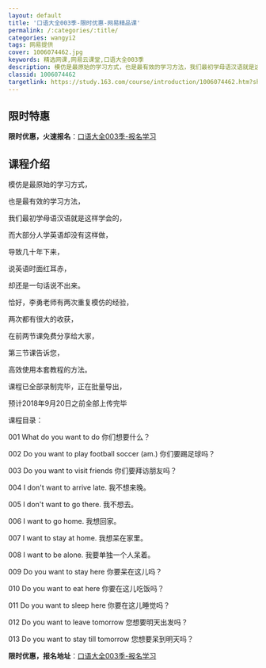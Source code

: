 ```yaml
---
layout: default
title: '口语大全003季-限时优惠-网易精品课'
permalink: /:categories/:title/
categories: wangyi2
tags: 网易提供
cover: 1006074462.jpg
keywords: 精选网课,网易云课堂,口语大全003季
description: 模仿是最原始的学习方式，也是最有效的学习方法，我们最初学母语汉语就是这样学会的，而大部分人学英语却没有这样做，导致几十年
classid: 1006074462
targetlink: https://study.163.com/course/introduction/1006074462.htm?share=1&shareId=1025206652&utm_campaign=share&utm_medium=iphoneShare&utm_source=&utm_u=1025206652
---
```


## 限时特惠

**限时优惠，火速报名**：[口语大全003季-报名学习](https://study.163.com/course/introduction/1006074462.htm?share=1&shareId=1025206652&utm_campaign=share&utm_medium=iphoneShare&utm_source=&utm_u=1025206652)

## 课程介绍

模仿是最原始的学习方式，

也是最有效的学习方法，

我们最初学母语汉语就是这样学会的，

而大部分人学英语却没有这样做，

导致几十年下来，

说英语时面红耳赤，

却还是一句话说不出来。

恰好，李勇老师有两次重复模仿的经验，

两次都有很大的收获，

在前两节课免费分享给大家，

第三节课告诉您，

高效使用本套教程的方法。

课程已全部录制完毕，正在批量导出，

预计2018年9月20日之前全部上传完毕

课程目录：

001 What do you want to do 你们想要什么？ 

002 Do you want to play football  soccer (am.)  你们要踢足球吗？

003 Do you want to visit friends 你们要拜访朋友吗？

004 I don't want to arrive late. 我不想来晚。

005 I don't want to go there. 我不想去。

006 I want to go home. 我想回家。

007 I want to stay at home. 我想呆在家里。

008 I want to be alone. 我要单独一个人呆着。

009 Do you want to stay here 你要呆在这儿吗？

010 Do you want to eat here 你要在这儿吃饭吗？

011 Do you want to sleep here 你要在这儿睡觉吗？

012 Do you want to leave tomorrow 您想要明天出发吗？

013 Do you want to stay till tomorrow 您想要呆到明天吗？

**限时优惠，报名地址**：[口语大全003季-报名学习](https://study.163.com/course/introduction/1006074462.htm?share=1&shareId=1025206652&utm_campaign=share&utm_medium=iphoneShare&utm_source=&utm_u=1025206652)

